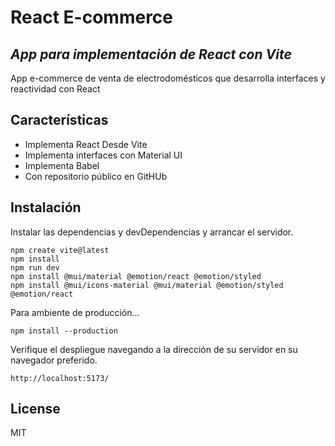 # React E-commerce
## _App para implementación de React con Vite_

App e-commerce de venta de electrodomésticos que desarrolla interfaces y reactividad con React

## Características

- Implementa React Desde Vite
- Implementa interfaces con Material UI
- Implementa Babel
- Con repositorio público en GitHUb

## Instalación

Instalar las dependencias y devDependencias y arrancar el servidor.

```
npm create vite@latest
npm install
npm run dev
npm install @mui/material @emotion/react @emotion/styled
npm install @mui/icons-material @mui/material @emotion/styled @emotion/react
```

Para ambiente de producción...

```
npm install --production
```

Verifique el despliegue navegando a la dirección de su servidor en
su navegador preferido.

```
http://localhost:5173/
```

## License

MIT
